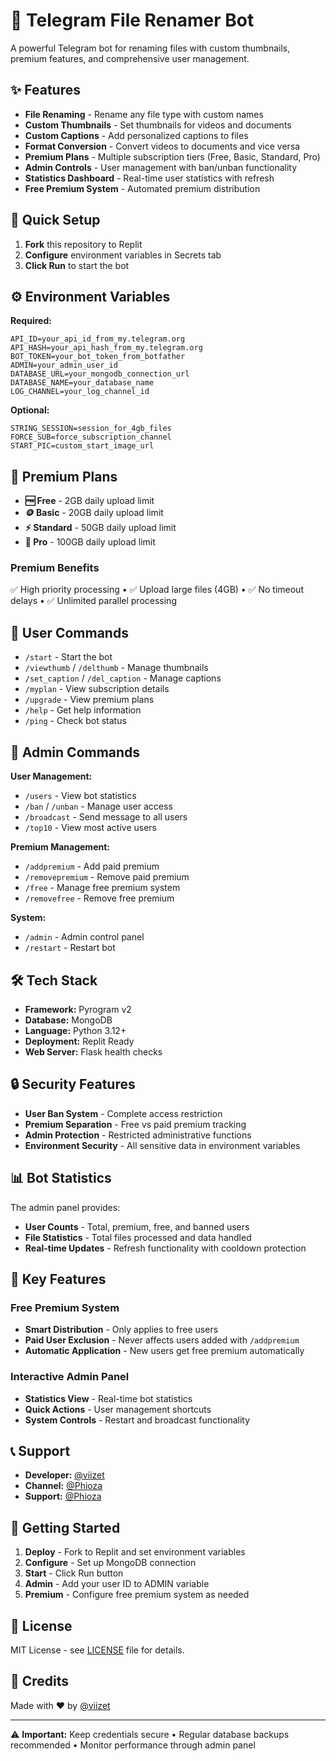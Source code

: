 # 🤖 Telegram File Renamer Bot

A powerful Telegram bot for renaming files with custom thumbnails, premium features, and comprehensive user management.

## ✨ Features

- **File Renaming** - Rename any file type with custom names
- **Custom Thumbnails** - Set thumbnails for videos and documents  
- **Custom Captions** - Add personalized captions to files
- **Format Conversion** - Convert videos to documents and vice versa
- **Premium Plans** - Multiple subscription tiers (Free, Basic, Standard, Pro)
- **Admin Controls** - User management with ban/unban functionality
- **Statistics Dashboard** - Real-time user statistics with refresh
- **Free Premium System** - Automated premium distribution

## 🚀 Quick Setup

1. **Fork** this repository to Replit
2. **Configure** environment variables in Secrets tab
3. **Click Run** to start the bot

## ⚙️ Environment Variables

**Required:**
```env
API_ID=your_api_id_from_my.telegram.org
API_HASH=your_api_hash_from_my.telegram.org
BOT_TOKEN=your_bot_token_from_botfather
ADMIN=your_admin_user_id
DATABASE_URL=your_mongodb_connection_url
DATABASE_NAME=your_database_name
LOG_CHANNEL=your_log_channel_id
```

**Optional:**
```env
STRING_SESSION=session_for_4gb_files
FORCE_SUB=force_subscription_channel
START_PIC=custom_start_image_url
```

## 💎 Premium Plans

- **🆓 Free** - 2GB daily upload limit
- **🪙 Basic** - 20GB daily upload limit
- **⚡ Standard** - 50GB daily upload limit  
- **💎 Pro** - 100GB daily upload limit

### Premium Benefits
✅ High priority processing • ✅ Upload large files (4GB) • ✅ No timeout delays • ✅ Unlimited parallel processing

## 👥 User Commands

- `/start` - Start the bot
- `/viewthumb` / `/delthumb` - Manage thumbnails
- `/set_caption` / `/del_caption` - Manage captions
- `/myplan` - View subscription details
- `/upgrade` - View premium plans
- `/help` - Get help information
- `/ping` - Check bot status

## 🔧 Admin Commands

**User Management:**
- `/users` - View bot statistics
- `/ban` / `/unban` - Manage user access
- `/broadcast` - Send message to all users
- `/top10` - View most active users

**Premium Management:**
- `/addpremium` - Add paid premium
- `/removepremium` - Remove paid premium
- `/free` - Manage free premium system
- `/removefree` - Remove free premium

**System:**
- `/admin` - Admin control panel
- `/restart` - Restart bot

## 🛠️ Tech Stack

- **Framework:** Pyrogram v2
- **Database:** MongoDB
- **Language:** Python 3.12+
- **Deployment:** Replit Ready
- **Web Server:** Flask health checks

## 🔒 Security Features

- **User Ban System** - Complete access restriction
- **Premium Separation** - Free vs paid premium tracking
- **Admin Protection** - Restricted administrative functions
- **Environment Security** - All sensitive data in environment variables

## 📊 Bot Statistics

The admin panel provides:
- **User Counts** - Total, premium, free, and banned users
- **File Statistics** - Total files processed and data handled
- **Real-time Updates** - Refresh functionality with cooldown protection

## 📱 Key Features

### Free Premium System
- **Smart Distribution** - Only applies to free users
- **Paid User Exclusion** - Never affects users added with `/addpremium`
- **Automatic Application** - New users get free premium automatically

### Interactive Admin Panel
- **Statistics View** - Real-time bot statistics
- **Quick Actions** - User management shortcuts
- **System Controls** - Restart and broadcast functionality

## 📞 Support

- **Developer:** [@viizet](https://t.me/viizet)
- **Channel:** [@Phioza](https://t.me/Phioza)
- **Support:** [@Phioza](https://t.me/Phioza)

## 🚀 Getting Started

1. **Deploy** - Fork to Replit and set environment variables
2. **Configure** - Set up MongoDB connection
3. **Start** - Click Run button
4. **Admin** - Add your user ID to ADMIN variable
5. **Premium** - Configure free premium system as needed

## 📝 License

MIT License - see [LICENSE](LICENSE) file for details.

## 🙏 Credits

Made with ❤️ by [@viizet](https://t.me/viizet)

---

⚠️ **Important:** Keep credentials secure • Regular database backups recommended • Monitor performance through admin panel
